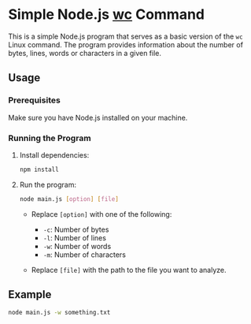 # Simple Node.js [wc](<https://en.wikipedia.org/wiki/Wc_(Unix)>) Command

This is a simple Node.js program that serves as a basic version of the `wc` Linux command. The program provides information about the number of bytes, lines, words or characters in a given file.

## Usage

### Prerequisites

Make sure you have Node.js installed on your machine.

### Running the Program

1. Install dependencies:

   ```bash
   npm install
   ```

2. Run the program:

   ```bash
   node main.js [option] [file]
   ```

   - Replace `[option]` with one of the following:

     - `-c`: Number of bytes
     - `-l`: Number of lines
     - `-w`: Number of words
     - `-m`: Number of characters

   - Replace `[file]` with the path to the file you want to analyze.

## Example

```bash
node main.js -w something.txt
```
